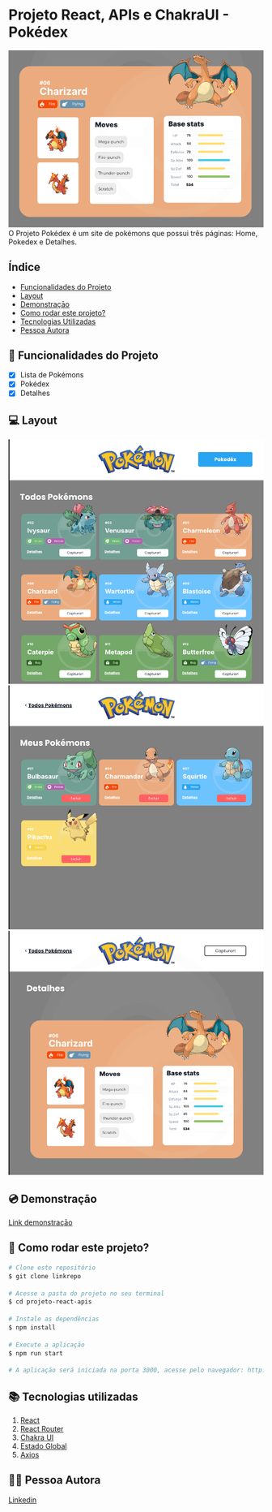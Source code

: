 # Projeto React, APIs e ChakraUI - Pokédex

![Corte da página de detalhe](./src/assets/details.lg.cut.png)
O Projeto Pokédex é um site de pokémons que possui três páginas: Home, Pokedex e Detalhes.

## Índice

- <a href="#funcionalidades">Funcionalidades do Projeto</a>
- <a href="#layout">Layout</a>
- <a href="#demonstracao">Demonstraçāo</a>
- <a href="#rodar">Como rodar este projeto?</a>
- <a href="#tecnologias">Tecnologias Utilizadas</a>
- <a href="#autoras">Pessoa Autora</a>

## 📱 Funcionalidades do Projeto

- [x] Lista de Pokémons
- [x] Pokédex
- [x] Detalhes

## 💻 Layout

![Home.lg](./src/assets/pokeList.lg.png)
![Pokédex.lg](./src/assets/pokedex.lg.png)
![Details.lg](./src/assets/details.lg.png)

## 💿 Demonstraçāo

[Link demonstraçāo](https://pokedex-labenu-lat.surge.sh)

## 📝 Como rodar este projeto?

```bash
# Clone este repositório
$ git clone linkrepo

# Acesse a pasta do projeto no seu terminal
$ cd projeto-react-apis

# Instale as dependências
$ npm install

# Execute a aplicaçāo
$ npm run start

# A aplicaçāo será iniciada na porta 3000, acesse pelo navegador: http://localhost:3000
```

## 📚 Tecnologias utilizadas

1. [React](https://pt-br.reactjs.org/)
2. [React Router](https://reactrouter.com/en/main)
3. [Chakra UI](https://chakra-ui.com/)
4. [Estado Global](https://pt-br.reactjs.org/docs/context.html)
5. [Axios](https://axios-http.com/docs/intro)

## 🙋‍♀️ Pessoa Autora

[Linkedin](https://www.linkedin.com/in/larissa-terada/)
